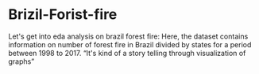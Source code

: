 # Brizil-Forist-fire
Let's get into eda analysis on brazil forest fire:  Here, the dataset contains information on number of forest fire in Brazil divided by states for a period between 1998 to 2017. “It's kind of a story telling through visualization of graphs”

